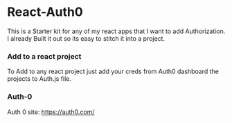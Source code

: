 # React-Auth0

This is a Starter kit for any of my react apps that I want to add Authorization.  I already Built it out so its easy to stitch it into a project.

### Add to a react project

To Add to any react project just add your creds from Auth0 dashboard the projects to Auth.js file.


### Auth-0

Auth 0 site: https://auth0.com/


